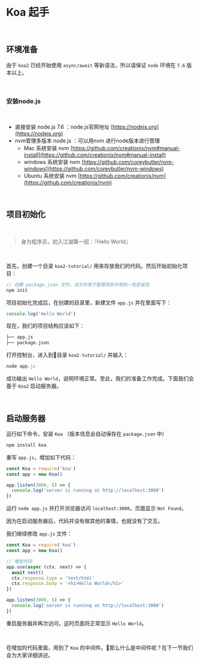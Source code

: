 # Koa 起手 

<br>

## 环境准备
由于 `koa2` 已经开始使用 `async/await` 等新语法，所以请保证 `node` 环境在 `7.6` 版本以上。

<br>

### 安装node.js

<br>

  - 直接安装 node.js 7.6 ：node.js官网地址 [https://nodejs.org](https://nodejs.org)
  - nvm管理多版本 node.js ：可以用nvm 进行node版本进行管理
      - Mac 系统安装 nvm [https://github.com/creationix/nvm#manual-install](https://github.com/creationix/nvm#manual-install)
      - windows 系统安装 nvm [https://github.com/coreybutler/nvm-windows](https://github.com/coreybutler/nvm-windows)
      - Ubuntu 系统安装 nvm [https://github.com/creationix/nvm](https://github.com/creationix/nvm)

<br>

## 项目初始化

<br>

> 身为程序员，初入江湖第一招：『Hello World』

<br>

首先，创建一个目录 `koa2-tutorial/` 用来存放我们的代码。然后开始初始化项目：

```js
// 创建 package.json 文件。该文件用于管理项目中用到一些安装包
npm init
```

项目初始化完成后，在创建的目录里，新建文件 `app.js` 并在里面写下：

```js
console.log('Hello World')
```

现在，我们的项目结构应该如下：

```txt
├── app.js
├── package.json
```

打开控制台，进入到目录 `koa2-tutorial/` 并输入：

```js
node app.js
```

成功输出 `Hello World`，说明环境正常。至此，我们的准备工作完成。下面我们会基于 `Koa2` 启动服务器。

<br>

## 启动服务器 

运行如下命令，安装 `Koa` （版本信息会自动保存在 `package.json` 中）

```js
npm install koa
```

重写 `app.js`，增加如下代码： 

```js
const Koa = require('koa')
const app = new Koa()

app.listen(3000, () => {
  console.log('server is running at http://localhost:3000')
})
``` 

运行 `node app.js` 并打开浏览器访问 `localhost:3000`，页面显示 `Not Found`。 

因为在启动服务器后，代码并没有做其他的事情，也就没有了交互。

我们继续修改 `app.js` 文件： 

```js
const Koa = require('koa')
const app = new Koa()

// 增加代码
app.use(async (ctx, next) => {
  await next()
  ctx.response.type = 'text/html'
  ctx.response.body = '<h1>Hello World</h1>'
})

app.listen(3000, () => {
  console.log('server is running at http://localhost:3000')
})
``` 

重启服务器并再次访问，这时页面将正常显示 `Hello World`。

<br>  

在增加的代码里面，用到了 `Koa` 的中间件。那么什么是中间件呢？在下一节我们会为大家详细讲述。

<br>
